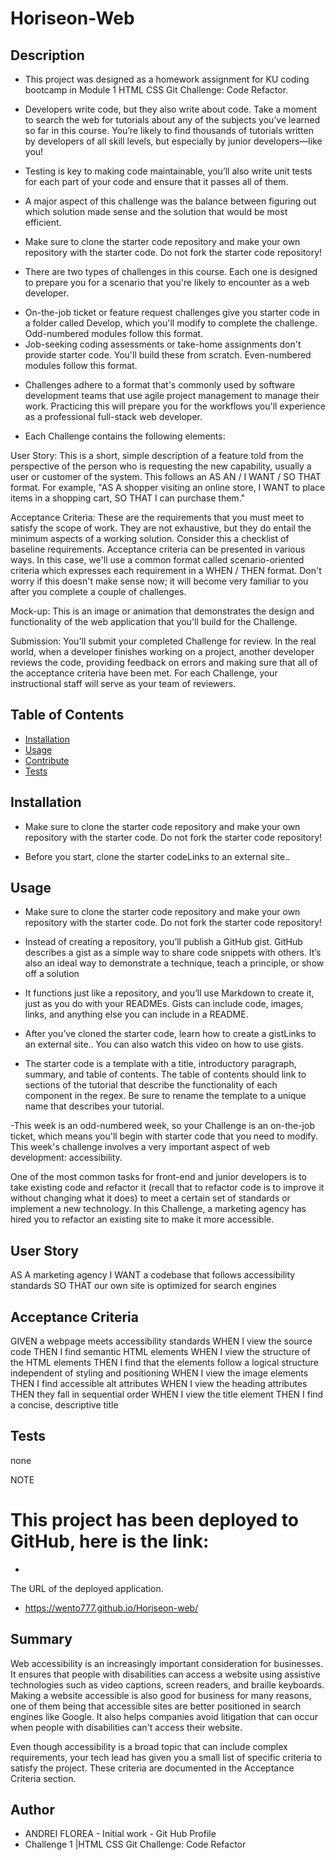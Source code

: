 # Horiseon-Web



 ## Description 

- This project was designed as a homework assignment for KU coding bootcamp in Module 1
HTML CSS Git Challenge: Code Refactor.

- Developers write code, but they also write about code. Take a moment to search the web for tutorials about any of the subjects you’ve learned so far in this course. You’re likely to find thousands of tutorials written by developers of all skill levels, but especially by junior developers—like you!

- Testing is key to making code maintainable, you’ll also write unit tests for each part of your code and ensure that it passes all of them.

- A major aspect of this challenge was the balance between figuring out which solution made sense and the solution that would be most efficient.

- Make sure to clone the starter code repository and make your own repository with the starter code. Do not fork the starter code repository!

- There are two types of challenges in this course. Each one is designed to prepare you for a scenario that you're likely to encounter as a web developer.
* On-the-job ticket or feature request challenges give you starter code in a folder called Develop, which you'll modify to complete the challenge. Odd-numbered modules follow this format.
* Job-seeking coding assessments or take-home assignments don't provide starter code. You'll build these from scratch. Even-numbered modules follow this format.

- Challenges adhere to a format that's commonly used by software development teams that use agile project management to manage their work. Practicing this will prepare you for the workflows you'll experience as a professional full-stack web developer.

- Each Challenge contains the following elements:

User Story: This is a short, simple description of a feature told from the perspective of the person who is requesting the new capability, usually a user or customer of the system. This follows an AS AN / I WANT / SO THAT format. For example, "AS A shopper visiting an online store, I WANT to place items in a shopping cart, SO THAT I can purchase them."

Acceptance Criteria: These are the requirements that you must meet to satisfy the scope of work. They are not exhaustive, but they do entail the minimum aspects of a working solution. Consider this a checklist of baseline requirements. Acceptance criteria can be presented in various ways. In this case, we'll use a common format called scenario-oriented criteria which expresses each requirement in a WHEN / THEN format. Don't worry if this doesn't make sense now; it will become very familiar to you after you complete a couple of challenges.

Mock-up: This is an image or animation that demonstrates the design and functionality of the web application that you'll build for the Challenge.

Submission: You'll submit your completed Challenge for review. In the real world, when a developer finishes working on a project, another developer reviews the code, providing feedback on errors and making sure that all of the acceptance criteria have been met. For each Challenge, your instructional staff will serve as your team of reviewers.


 ## Table of Contents

  - [Installation](#installation)
  - [Usage](#usage)
  - [Contribute](#contribute)
  - [Tests](#tests)
 
 
 
 ## Installation

  - Make sure to clone the starter code repository and make your own repository with the starter code. Do not fork the starter code repository!

  - Before you start, clone the starter codeLinks to an external site..

 



## Usage

  - Make sure to clone the starter code repository and make your own repository with the starter code. Do not fork the starter code repository!

  - Instead of creating a repository, you’ll publish a GitHub gist. GitHub describes a gist as a simple way to share code snippets with others. It’s also an ideal way to demonstrate a technique, teach a principle, or show off a solution

  -  It functions just like a repository, and you’ll use Markdown to create it, just as you do with your READMEs. Gists can include code, images, links, and anything else you can include in a README.

  - After you’ve cloned the starter code, learn how to create a gistLinks to an external site.. You can also watch this video on how to use gists.
     
 - The starter code is a template with a title, introductory paragraph, summary, and table of contents. The table of contents should link to sections of the tutorial that describe the functionality of each component in the regex. Be sure to rename the template to a unique name that describes your tutorial.

-This week is an odd-numbered week, so your Challenge is an on-the-job ticket, which means you'll begin with starter code that you need to modify. This week's challenge involves a very important aspect of web development: accessibility.

One of the most common tasks for front-end and junior developers is to take existing code and refactor it (recall that to refactor code is to improve it without changing what it does) to meet a certain set of standards or implement a new technology. In this Challenge, a marketing agency has hired you to refactor an existing site to make it more accessible.
  


## User Story

AS A marketing agency
I WANT a codebase that follows accessibility standards
SO THAT our own site is optimized for search engines



## Acceptance Criteria

GIVEN a webpage meets accessibility standards
WHEN I view the source code
THEN I find semantic HTML elements
WHEN I view the structure of the HTML elements
THEN I find that the elements follow a logical structure independent of styling and positioning
WHEN I view the image elements
THEN I find accessible alt attributes
WHEN I view the heading attributes
THEN they fall in sequential order
WHEN I view the title element
THEN I find a concise, descriptive title



## Tests

  none



NOTE
 

  # This project has been deployed to GitHub, here is the link:

  *
  
  
  The URL of the deployed application.
  
  
  * https://wento777.github.io/Horiseon-web/
 


## Summary

Web accessibility is an increasingly important consideration for businesses. It ensures that people with disabilities can access a website using assistive technologies such as video captions, screen readers, and braille keyboards. Making a website accessible is also good for business for many reasons, one of them being that accessible sites are better positioned in search engines like Google. It also helps companies avoid litigation that can occur when people with disabilities can't access their website.

Even though accessibility is a broad topic that can include complex requirements, your tech lead has given you a small list of specific criteria to satisfy the project. These criteria are documented in the Acceptance Criteria section.


## Author
 * ANDREI FLOREA - Initial work - Git Hub Profile
 * Challenge 1 |HTML CSS Git Challenge: Code Refactor
